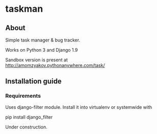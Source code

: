 # taskman
## About
Simple task manager &amp; bug tracker.

Works on Python 3 and Django 1.9

Sandbox version is present at http://amomzyakov.pythonanywhere.com/task/

## Installation guide

### Requirements

Uses django-filter module.
Install it into virtualenv or systemwide with

pip install django_filter


Under construction.

##
